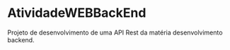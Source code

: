 # AtividadeWEBBackEnd
Projeto de desenvolvimento de uma API Rest da matéria desenvolvimento backend.
